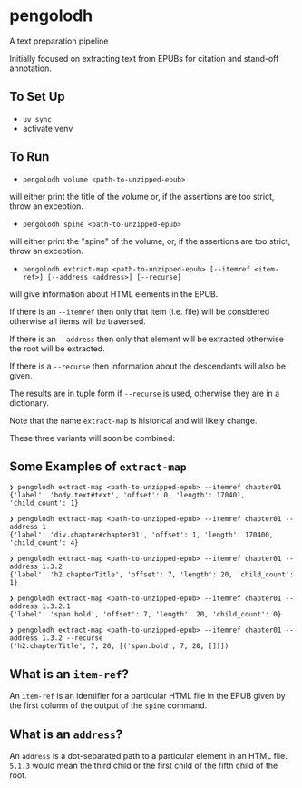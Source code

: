 # pengolodh

A text preparation pipeline

Initially focused on extracting text from EPUBs for citation and stand-off annotation.

## To Set Up

- `uv sync`
- activate venv

## To Run

- `pengolodh volume <path-to-unzipped-epub>`

will either print the title of the volume or, if the assertions are too strict, throw an exception.

- `pengolodh spine <path-to-unzipped-epub>`

will either print the "spine" of the volume, or, if the assertions are too strict, throw an exception.

- `pengolodh extract-map <path-to-unzipped-epub> [--itemref <item-ref>] [--address <address>] [--recurse]`

will give information about HTML elements in the EPUB.

If there is an `--itemref` then only that item (i.e. file) will be considered otherwise all items will be traversed.

If there is an `--address` then only that element will be extracted otherwise the root will be extracted.

If there is a `--recurse` then information about the descendants will also be given.

The results are in tuple form if `--recurse` is used, otherwise they are in a dictionary.

Note that the name `extract-map` is historical and will likely change.

These three variants will soon be combined:

## Some Examples of `extract-map`

```
❯ pengolodh extract-map <path-to-unzipped-epub> --itemref chapter01
{'label': 'body.text#text', 'offset': 0, 'length': 170401, 'child_count': 1}

❯ pengolodh extract-map <path-to-unzipped-epub> --itemref chapter01 --address 1
{'label': 'div.chapter#chapter01', 'offset': 1, 'length': 170400, 'child_count': 4}

❯ pengolodh extract-map <path-to-unzipped-epub> --itemref chapter01 --address 1.3.2
{'label': 'h2.chapterTitle', 'offset': 7, 'length': 20, 'child_count': 1}

❯ pengolodh extract-map <path-to-unzipped-epub> --itemref chapter01 --address 1.3.2.1
{'label': 'span.bold', 'offset': 7, 'length': 20, 'child_count': 0}

❯ pengolodh extract-map <path-to-unzipped-epub> --itemref chapter01 --address 1.3.2 --recurse
('h2.chapterTitle', 7, 20, [('span.bold', 7, 20, [])])
```

## What is an `item-ref`?

An `item-ref` is an identifier for a particular HTML file in the EPUB given by the first column of the output of the `spine` command.

## What is an `address`?

An `address` is a dot-separated path to a particular element in an HTML file. `5.1.3` would mean the third child or the first child of the fifth child of the root.
